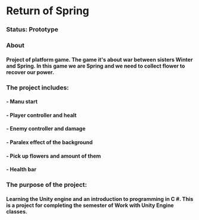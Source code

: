 # Return of Spring 
### Status: Prototype
### About
#### Project of platform game. The game it's about war between sisters Winter and Spring. In this game we are Spring and we need to collect flower to recover our power.
### The project includes:
#### - Manu start
#### - Player controller and healt
#### - Enemy controller and damage
#### - Paralex effect of the background
#### - Pick up flowers and amount of them
#### - Health bar
### The purpose of the project:
#### Learning the Unity engine and an introduction to programming in C #. This is a project for completing the semester of Work with Unity Engine classes.

